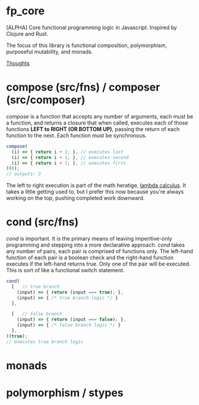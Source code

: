 # fp_core
[ALPHA]
Core functional programming logic in Javascript. Inspired by Clojure and Rust.

The focus of this library is functional composition, polymorphism, purposeful mutability, and
monads.

[Thoughts](https://github.com/christopherbm/fp_core/blob/master/THOUGHTS.md)

# compose (src/fns) / composer (src/composer)
*compose* is a function that accepts any number of arguments, each must be a function, and returns 
a closure that when called, executes each of those functions **LEFT to RIGHT (OR BOTTOM UP)**, 
passing the return of each function to the next. Each function must be synchronous.

```javascript
compose(
  (i) => { return i + 1; }, // executes last
  (i) => { return i + 1; }, // executes second
  (i) => { return i + 1; }, // executes first
)(0);
// outputs: 3
```

The left to right execution is part of the math heratige, 
[lambda calculus](https://en.wikipedia.org/wiki/Lambda_calculus). It takes a little getting used to,
but I prefer this now because you're always working on the top, pushing completed work downward.

# cond (src/fns)
*cond* is important. It is the primary means of leaving imperitive-only programming and stepping into
a more declarative approach. *cond* takes any number of pairs, each pair is comprised of functions only.
The left-hand function of each pair is a boolean check and the right-hand function executes if the
left-hand returns true. Only one of the pair will be executed. This is sort of like a functional
switch statement.

```javascript
cond(
  [   // true branch
  	(input) => { return (input === true); },
  	(input) => { /* true branch logic */ }
  ],

  [   // false branch
  	(input) => { return (input === false); },
    (input) => { /* false branch logic */ }
  ],
)(true);
// executes true branch logic
```



# monads

# polymorphism / stypes